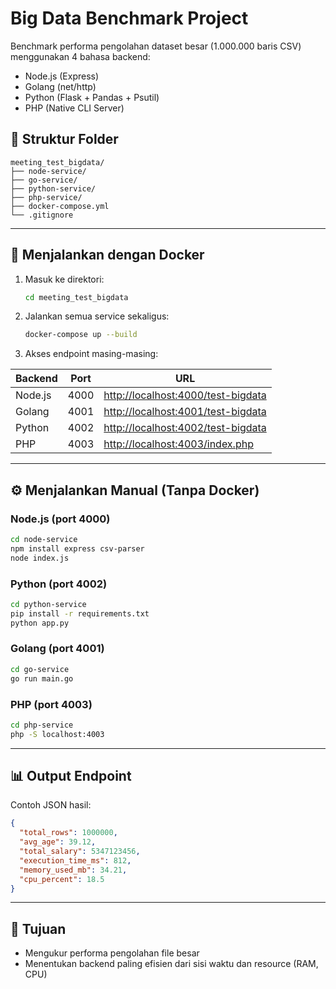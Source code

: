 # Big Data Benchmark Project

Benchmark performa pengolahan dataset besar (1.000.000 baris CSV) menggunakan 4 bahasa backend:
- Node.js (Express)
- Golang (net/http)
- Python (Flask + Pandas + Psutil)
- PHP (Native CLI Server)

## 📁 Struktur Folder
```
meeting_test_bigdata/
├── node-service/
├── go-service/
├── python-service/
├── php-service/
├── docker-compose.yml
└── .gitignore
```

---

## 🚀 Menjalankan dengan Docker
1. Masuk ke direktori:
   ```bash
   cd meeting_test_bigdata
   ```

2. Jalankan semua service sekaligus:
   ```bash
   docker-compose up --build
   ```

3. Akses endpoint masing-masing:

| Backend  | Port | URL                                     |
|----------|------|-----------------------------------------|
| Node.js  | 4000 | [http://localhost:4000/test-bigdata](http://localhost:4000/test-bigdata) |
| Golang   | 4001 | [http://localhost:4001/test-bigdata](http://localhost:4001/test-bigdata) |
| Python   | 4002 | [http://localhost:4002/test-bigdata](http://localhost:4002/test-bigdata) |
| PHP      | 4003 | [http://localhost:4003/index.php](http://localhost:4003/index.php)       |


---

## ⚙️ Menjalankan Manual (Tanpa Docker)

### Node.js (port 4000)
```bash
cd node-service
npm install express csv-parser
node index.js
```

### Python (port 4002)
```bash
cd python-service
pip install -r requirements.txt
python app.py
```

### Golang (port 4001)
```bash
cd go-service
go run main.go
```

### PHP (port 4003)
```bash
cd php-service
php -S localhost:4003
```

---

## 📊 Output Endpoint
Contoh JSON hasil:
```json
{
  "total_rows": 1000000,
  "avg_age": 39.12,
  "total_salary": 5347123456,
  "execution_time_ms": 812,
  "memory_used_mb": 34.21,
  "cpu_percent": 18.5
}
```

---

## 🎯 Tujuan
- Mengukur performa pengolahan file besar
- Menentukan backend paling efisien dari sisi waktu dan resource (RAM, CPU)
